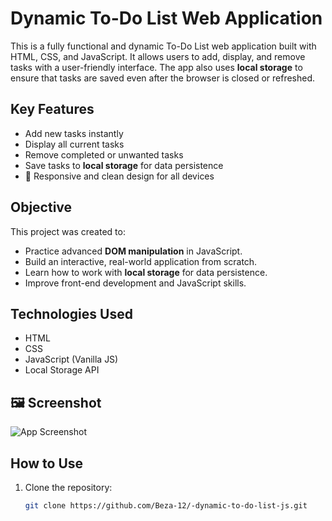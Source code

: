 #  Dynamic To-Do List Web Application

This is a fully functional and dynamic To-Do List web application built with HTML, CSS, and JavaScript. It allows users to add, display, and remove tasks with a user-friendly interface. The app also uses **local storage** to ensure that tasks are saved even after the browser is closed or refreshed.

## Key Features

-  Add new tasks instantly
-  Display all current tasks
-  Remove completed or unwanted tasks
-  Save tasks to **local storage** for data persistence
- 📱 Responsive and clean design for all devices

##  Objective

This project was created to:
- Practice advanced **DOM manipulation** in JavaScript.
- Build an interactive, real-world application from scratch.
- Learn how to work with **local storage** for data persistence.
- Improve front-end development and JavaScript skills.

##  Technologies Used

- HTML
- CSS
- JavaScript (Vanilla JS)
- Local Storage API
## 🖼️ Screenshot

![App Screenshot](screenshot.g)

##  How to Use

1. Clone the repository:
   ```bash
   git clone https://github.com/Beza-12/-dynamic-to-do-list-js.git
